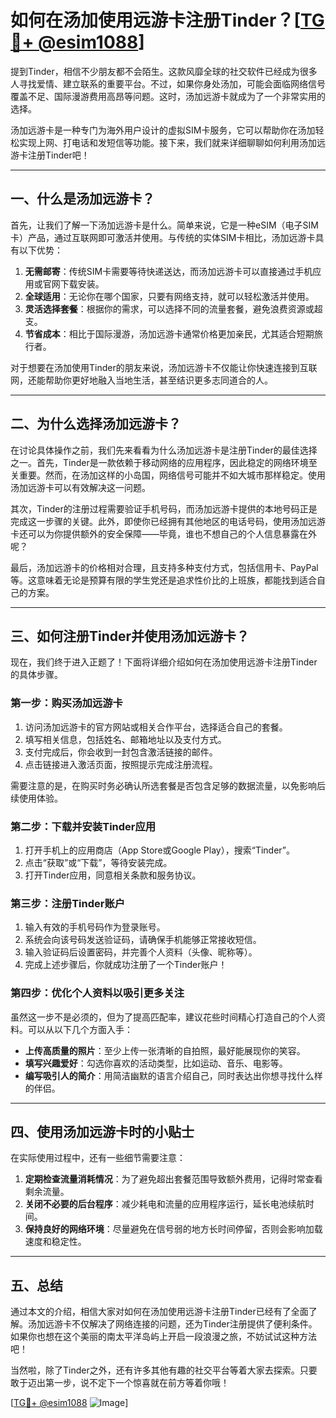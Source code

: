 # 如何在汤加使用远游卡注册Tinder？[[TG💪+ @esim1088](https://t.me/s/esim1088)]

提到Tinder，相信不少朋友都不会陌生。这款风靡全球的社交软件已经成为很多人寻找爱情、建立联系的重要平台。不过，如果你身处汤加，可能会面临网络信号覆盖不足、国际漫游费用高昂等问题。这时，汤加远游卡就成为了一个非常实用的选择。

汤加远游卡是一种专门为海外用户设计的虚拟SIM卡服务，它可以帮助你在汤加轻松实现上网、打电话和发短信等功能。接下来，我们就来详细聊聊如何利用汤加远游卡注册Tinder吧！

---

## 一、什么是汤加远游卡？

首先，让我们了解一下汤加远游卡是什么。简单来说，它是一种eSIM（电子SIM卡）产品，通过互联网即可激活并使用。与传统的实体SIM卡相比，汤加远游卡具有以下优势：

1. **无需邮寄**：传统SIM卡需要等待快递送达，而汤加远游卡可以直接通过手机应用或官网下载安装。
2. **全球适用**：无论你在哪个国家，只要有网络支持，就可以轻松激活并使用。
3. **灵活选择套餐**：根据你的需求，可以选择不同的流量套餐，避免浪费资源或超支。
4. **节省成本**：相比于国际漫游，汤加远游卡通常价格更加亲民，尤其适合短期旅行者。

对于想要在汤加使用Tinder的朋友来说，汤加远游卡不仅能让你快速连接到互联网，还能帮助你更好地融入当地生活，甚至结识更多志同道合的人。

---

## 二、为什么选择汤加远游卡？

在讨论具体操作之前，我们先来看看为什么汤加远游卡是注册Tinder的最佳选择之一。首先，Tinder是一款依赖于移动网络的应用程序，因此稳定的网络环境至关重要。然而，在汤加这样的小岛国，网络信号可能并不如大城市那样稳定。使用汤加远游卡可以有效解决这一问题。

其次，Tinder的注册过程需要验证手机号码，而汤加远游卡提供的本地号码正是完成这一步骤的关键。此外，即使你已经拥有其他地区的电话号码，使用汤加远游卡还可以为你提供额外的安全保障——毕竟，谁也不想自己的个人信息暴露在外呢？

最后，汤加远游卡的价格相对合理，且支持多种支付方式，包括信用卡、PayPal等。这意味着无论是预算有限的学生党还是追求性价比的上班族，都能找到适合自己的方案。

---

## 三、如何注册Tinder并使用汤加远游卡？

现在，我们终于进入正题了！下面将详细介绍如何在汤加使用远游卡注册Tinder的具体步骤。

### 第一步：购买汤加远游卡

1. 访问汤加远游卡的官方网站或相关合作平台，选择适合自己的套餐。
2. 填写相关信息，包括姓名、邮箱地址以及支付方式。
3. 支付完成后，你会收到一封包含激活链接的邮件。
4. 点击链接进入激活页面，按照提示完成注册流程。

需要注意的是，在购买时务必确认所选套餐是否包含足够的数据流量，以免影响后续使用体验。

### 第二步：下载并安装Tinder应用

1. 打开手机上的应用商店（App Store或Google Play），搜索“Tinder”。
2. 点击“获取”或“下载”，等待安装完成。
3. 打开Tinder应用，同意相关条款和服务协议。

### 第三步：注册Tinder账户

1. 输入有效的手机号码作为登录账号。
2. 系统会向该号码发送验证码，请确保手机能够正常接收短信。
3. 输入验证码后设置密码，并完善个人资料（头像、昵称等）。
4. 完成上述步骤后，你就成功注册了一个Tinder账户！

### 第四步：优化个人资料以吸引更多关注

虽然这一步不是必须的，但为了提高匹配率，建议花些时间精心打造自己的个人资料。可以从以下几个方面入手：

- **上传高质量的照片**：至少上传一张清晰的自拍照，最好能展现你的笑容。
- **填写兴趣爱好**：勾选你喜欢的活动类型，比如运动、音乐、电影等。
- **编写吸引人的简介**：用简洁幽默的语言介绍自己，同时表达出你想寻找什么样的伴侣。

---

## 四、使用汤加远游卡时的小贴士

在实际使用过程中，还有一些细节需要注意：

1. **定期检查流量消耗情况**：为了避免超出套餐范围导致额外费用，记得时常查看剩余流量。
2. **关闭不必要的后台程序**：减少耗电和流量的应用程序运行，延长电池续航时间。
3. **保持良好的网络环境**：尽量避免在信号弱的地方长时间停留，否则会影响加载速度和稳定性。

---

## 五、总结

通过本文的介绍，相信大家对如何在汤加使用远游卡注册Tinder已经有了全面了解。汤加远游卡不仅解决了网络连接的问题，还为Tinder注册提供了便利条件。如果你也想在这个美丽的南太平洋岛屿上开启一段浪漫之旅，不妨试试这种方法吧！

当然啦，除了Tinder之外，还有许多其他有趣的社交平台等着大家去探索。只要敢于迈出第一步，说不定下一个惊喜就在前方等着你哦！

[[TG💪+ @esim1088](https://t.me/s/esim1088) ![Image](https://i.postimg.cc/4NQfJmqS/Snipaste-2025-05-13-00-14-12.png)]
